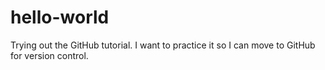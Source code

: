 hello-world
===========

Trying out the GitHub tutorial. I want to practice it so I can move to GitHub for version control.
